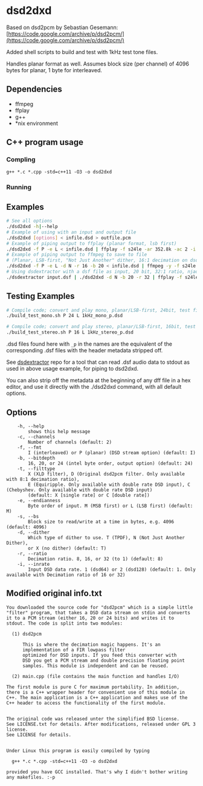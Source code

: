 # dsd2dxd

Based on dsd2pcm by Sebastian Gesemann: [https://code.google.com/archive/p/dsd2pcm/](https://code.google.com/archive/p/dsd2pcm/)

Added shell scripts to build and test with 1kHz test tone files.

Handles planar format as well. Assumes block size (per channel) of 4096 bytes for planar, 1 byte for interleaved.

## Dependencies

- ffmpeg
- ffplay
- g++
- \*nix environment

## C++ program usage

### Compling

`g++ *.c *.cpp -std=c++11 -O3 -o dsd2dxd`

### Running

## Examples

```bash
# See all options
./dsd2dxd -h|--help
# Example of using with an input and output file
./dsd2dxd [options] < infile.dsd > outfile.pcm
# Example of piping output to ffplay (planar format, lsb first)
./dsd2dxd -f P -e L < infile.dsd | ffplay -f s24le -ar 352.8k -ac 2 -i -
# Example of piping output to ffmpeg to save to file
# (Planar, LSB-first, "Not Just Another" dither, 16:1 decimation on dsd64 input file, quantized to 20 bits)
./dsd2dxd -f P -e L -d N -r 16 -b 20 < infile.dsd | ffmpeg -y -f s24le -ar 176.4k -ac 2 -i - -c:a pcm_s24le outfile.wav
# Using dsdextractor with a dsf file as input, 20 bit, 32:1 ratio, njad dither
./dsdextractor input.dsf | ./dsd2dxd -d N -b 20 -r 32 | ffplay -f s24le -ar 88.2k -ac 2 -i -
```

## Testing Examples

```bash
# Compile code; convert and play mono, planar/LSB-first, 24bit, test file
./build_test_mono.sh P 24 L 1kHz_mono_p.dsd

# Compile code; convert and play stereo, planar/LSB-first, 16bit, test file
./build_test_stereo.sh P 16 L 1kHz_stereo_p.dsd
```

.dsd files found here with `_p` in the names are the equivalent of the corresponding .dsf files with the header metadata stripped off.

See [dsdextractor](https://github.com/clone206/dsdextractor) repo for a tool that can read .dsf audio data to stdout as used in above usage example, for piping to dsd2dxd.

You can also strip off the metadata at the beginning of any dff file in a hex editor, and use it directly with the ./dsd2dxd command, with all default options.

## Options

```
    -h, --help
        shows this help message
    -c, --channels
        Number of channels (default: 2)
    -f, --fmt
        I (interleaved) or P (planar) (DSD stream option) (default: I)
    -b, --bitdepth
        16, 20, or 24 (intel byte order, output option) (default: 24)
    -t, --filttype
        X (XLD filter), D (Original dsd2pcm filter. Only available with 8:1 decimation ratio),
        E (Equiripple. Only available with double rate DSD input), C (Chebyshev. Only available with double rate DSD input)
        (default: X [single rate] or C [double rate])
    -e, --endianness
        Byte order of input. M (MSB first) or L (LSB first) (default: M)
    -s, --bs
        Block size to read/write at a time in bytes, e.g. 4096 (default: 4096)
    -d, --dither
        Which type of dither to use. T (TPDF), N (Not Just Another Dither),
        or X (no dither) (default: T)
    -r, --ratio
        Decimation ratio. 8, 16, or 32 (to 1) (default: 8)
    -i, --inrate
        Input DSD data rate. 1 (dsd64) or 2 (dsd128) (default: 1. Only available with Decimation ratio of 16 or 32)
```

## Modified original info.txt

```
You downloaded the source code for "dsd2pcm" which is a simple little
"filter" program, that takes a DSD data stream on stdin and converts
it to a PCM stream (either 16, 20 or 24 bits) and writes it to
stdout. The code is split into two modules:

  (1) dsd2pcm

      This is where the decimation magic happens. It's an
      implementation of a FIR lowpass filter
      optimized for DSD inputs. If you feed this converter with
      DSD you get a PCM stream and double precision floating point
      samples. This module is independent and can be reused.

  (2) main.cpp (file contains the main function and handles I/O)

The first module is pure C for maximum portability. In addition,
there is a C++ wrapper header for convenient use of this module in
C++. The main application is a C++ application and makes use of the
C++ header to access the functionality of the first module.


The original code was released unter the simplified BSD license.
See LICENSE.txt for details. After modifications, released under GPL 3 license.
See LICENSE for details.


Under Linux this program is easily compiled by typing

  g++ *.c *.cpp -std=c++11 -O3 -o dsd2dxd

provided you have GCC installed. That's why I didn't bother writing
any makefiles. :-p
```
